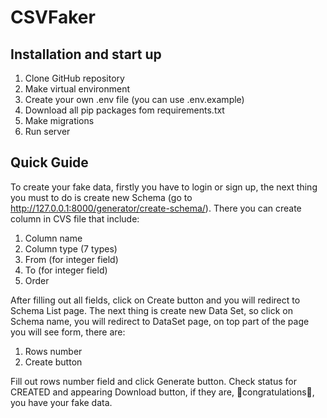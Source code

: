 # CSVFaker

## Installation and start up
1. Clone GitHub repository
2. Make virtual environment
3. Create your own .env file (you can use .env.example)
4. Download all pip packages fom requirements.txt
5. Make migrations
6. Run server

## Quick Guide
To create your fake data, firstly you have to login or sign up,
the next thing you must to do is create new Schema (go to http://127.0.0.1:8000/generator/create-schema/).
There you can create column in CVS file that include:
1. Column name
2. Column type (7 types)
3. From (for integer field)
4. To (for integer field)
5. Order

After filling out all fields, click on Create button and you will redirect to 
Schema List page.
The next thing is create new Data Set, so click on Schema name, you will
redirect to DataSet page, on top part of the page you will see form, there are:
1. Rows number
2. Create button

Fill out rows number field and click Generate button. Check status for CREATED
and appearing Download button, if they are, 🎉congratulations🎉, you have your
 fake data.